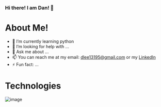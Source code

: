 ### Hi there! I am Dan! 👋


# About Me!

- 🌱 I’m currently learning python
- 🤔 I’m looking for help with ...
- 💬 Ask me about ...
- 📫 You can reach me at my email: dlee13195@gmail.com or my [LinkedIn](https://www.linkedin.com/in/daniel-lee-231a57262) 
- ⚡ Fun fact: ...

# Technologies
![image](https://github.com/dlee131/dlee131/assets/117231532/73e56878-2aee-4997-8487-b2bcdec2f1e6)

